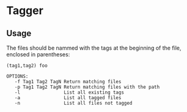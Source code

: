 # Tagger

## Usage

The files should be nammed with the tags at the beginning of the file,
enclosed in parentheses:

```
(tag1,tag2) foo
```

```
OPTIONS:
   -f Tag1 Tag2 TagN Return matching files
   -p Tag1 Tag2 TagN Return matching files with the path
   -l                List all existing tags
   -a                List all tagged files
   -n                List all files not tagged
```
